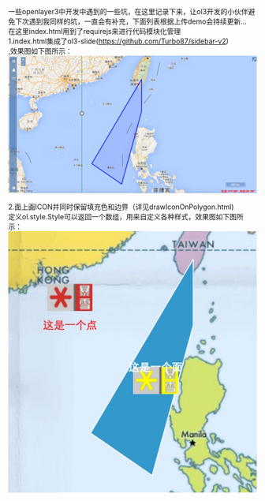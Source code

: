一些openlayer3中开发中遇到的一些坑，在这里记录下来，让ol3开发的小伙伴避免下次遇到我同样的坑，一直会有补充，下面列表根据上传demo会持续更新...<br/>
在这里index.html用到了requirejs来进行代码模块化管理<br/>
1.index.html集成了ol3-slide(https://github.com/Turbo87/sidebar-v2)<br/>,效果图如下图所示：<br/>
![image](https://github.com/alonso-ecit/ol3/blob/master/images/readme/index.png)<br/>

2.面上画ICON并同时保留填充色和边界（详见drawIconOnPolygon.html)<br/>
  定义ol.style.Style可以返回一个数组，用来自定义各种样式，效果图如下图所示：<br/>
   ![image](https://github.com/alonso-ecit/ol3/blob/master/images/readme/drawIconOnPolygon.png)

